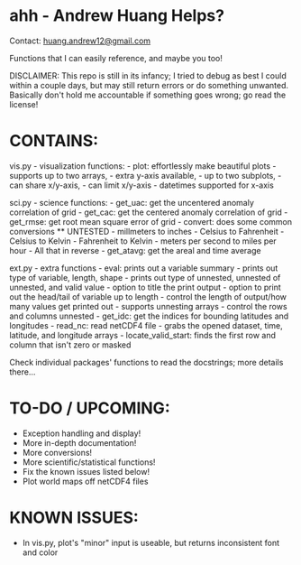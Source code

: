 # ahh - Andrew Huang Helps?
Contact: huang.andrew12@gmail.com

Functions that I can easily reference, and maybe you too!

DISCLAIMER: This repo is still in its infancy; I tried to debug as best I could
within a couple days, but may still return  errors or do something unwanted.
Basically don't hold me accountable if something goes wrong; go read the license!

# CONTAINS:
vis.py - visualization functions:
    - plot: effortlessly make beautiful plots
        - supports up to two arrays,
        - extra y-axis available,
        - up to two subplots,
        - can share x/y-axis,
        - can limit x/y-axis
        - datetimes supported for x-axis

sci.py - science functions:
    - get_uac: get the uncentered anomaly correlation of grid
    - get_cac: get the centered anomaly correlation of grid
    - get_rmse: get root mean square error of grid
    - convert: does some common conversions ** UNTESTED
        - millmeters to inches
        - Celsius to Fahrenheit
        - Celsius to Kelvin
        - Fahrenheit to Kelvin
        - meters per second to miles per hour
        - All that in reverse
    - get_atavg: get the areal and time average

ext.py - extra functions
    - eval: prints out a variable summary
        - prints out type of variable, length, shape
        - prints out type of unnested, unnested of unnested, and valid value
        - option to title the print output
        - option to print out the head/tail of variable up to length
        - control the length of output/how many values get printed out
        - supports unnesting arrays
        - control the rows and columns unnested
    - get_idc: get the indices for bounding latitudes and longitudes
    - read_nc: read netCDF4 file
        - grabs the opened dataset, time, latitude, and longitude arrays
    - locate_valid_start: finds the first row and column that isn't zero or masked

Check individual packages' functions to read the docstrings; more details there...

# TO-DO / UPCOMING:
- Exception handling and display!
- More in-depth documentation!
- More conversions!
- More scientific/statistical functions!
- Fix the known issues listed below!
- Plot world maps off netCDF4 files

# KNOWN ISSUES:
- In vis.py, plot's "minor" input is useable, but returns inconsistent font and color